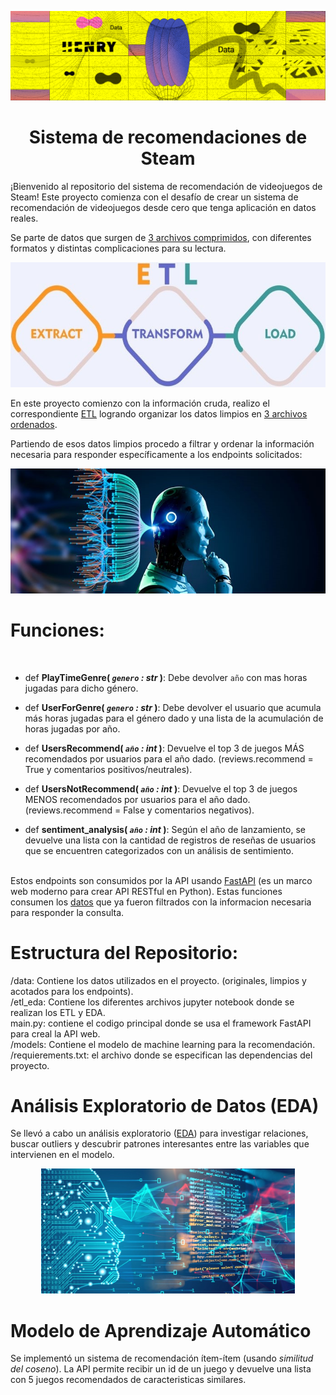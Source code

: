 <p align="center"><img src="images\henry.png"></p>

## <h1 align=center> Sistema de recomendaciones de Steam </h1>

¡Bienvenido al repositorio del sistema de recomendación de videojuegos de Steam!
Este proyecto comienza con el desafío de crear un sistema de recomendación de videojuegos desde cero que tenga aplicación en datos reales.

Se parte de datos que surgen de [3 archivos comprimidos](data/original), con diferentes formatos y distintas complicaciones para su lectura.

<p align="center"><img src="images\ETL.jpg" height=200></p>

En este proyecto comienzo con la información cruda, realizo el correspondiente [ETL](etl_eda) logrando organizar los datos limpios en [3 archivos ordenados](data/limpio/).

Partiendo de esos datos limpios procedo a filtrar y ordenar la información necesaria para responder específicamente a los endpoints solicitados:

<p align="center"><img src="images\filtrados.jpg" height=200></p>

# Funciones:
 <br>

+ def **PlayTimeGenre( *`genero` : str* )**:
    Debe devolver `año` con mas horas jugadas para dicho género.<br>

+ def **UserForGenre( *`genero` : str* )**:
    Debe devolver el usuario que acumula más horas jugadas para el género dado y una lista de la acumulación de horas jugadas por año.<br>

+ def **UsersRecommend( *`año` : int* )**:
   Devuelve el top 3 de juegos MÁS recomendados por usuarios para el año dado. (reviews.recommend = True y comentarios positivos/neutrales).<br>

+ def **UsersNotRecommend( *`año` : int* )**:
   Devuelve el top 3 de juegos MENOS recomendados por usuarios para el año dado. (reviews.recommend = False y comentarios negativos).<br>

+ def **sentiment_analysis( *`año` : int* )**:
    Según el año de lanzamiento, se devuelve una lista con la cantidad de registros de reseñas de usuarios que se encuentren categorizados con un análisis de sentimiento. <br><br>

Estos endpoints son consumidos por la API usando [FastAPI](https://fastapi.tiangolo.com/) (es un marco web moderno para crear API RESTful en Python). Estas funciones consumen los [datos](etl_eda/ETL_consultas.ipynb) que ya fueron filtrados con la informacion necesaria para responder la consulta. <br>

# Estructura del Repositorio: <br>
/data: Contiene los datos utilizados en el proyecto. (originales, limpios y acotados para los endpoints).<br>
/etl_eda: Contiene los diferentes archivos jupyter notebook donde se realizan los ETL y EDA.<br>
main.py: contiene el codigo principal donde se usa el framework FastAPI para creal la API web.<br>
/models: Contiene el modelo de machine learning para la recomendación.<br>
/requierements.txt: el archivo donde se especifican las dependencias del proyecto.<br>

# Análisis Exploratorio de Datos (EDA)
Se llevó a cabo un análisis exploratorio ([EDA](etl_eda/EDA.ipynb)) para investigar relaciones, buscar outliers y descubrir patrones interesantes entre las variables que intervienen en el modelo. 

<p align="center"><img src="images\ml.jpg" height=200></p>

# Modelo de Aprendizaje Automático
Se implementó un sistema de recomendación ítem-ítem  (usando *similitud del coseno*). La API permite recibir un id de un juego y devuelve una lista con 5 juegos recomendados de caracteristicas similares.










